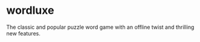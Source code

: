 # wordluxe
The classic and popular puzzle word game with an offline twist and thrilling new features.

